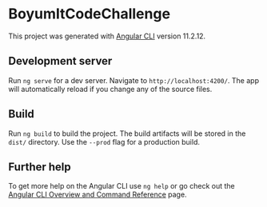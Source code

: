 # BoyumItCodeChallenge

This project was generated with [Angular CLI](https://github.com/angular/angular-cli) version 11.2.12.

## Development server

Run `ng serve` for a dev server. Navigate to `http://localhost:4200/`. The app will automatically reload if you change any of the source files.

## Build

Run `ng build` to build the project. The build artifacts will be stored in the `dist/` directory. Use the `--prod` flag for a production build.
## Further help

To get more help on the Angular CLI use `ng help` or go check out the [Angular CLI Overview and Command Reference](https://angular.io/cli) page.

